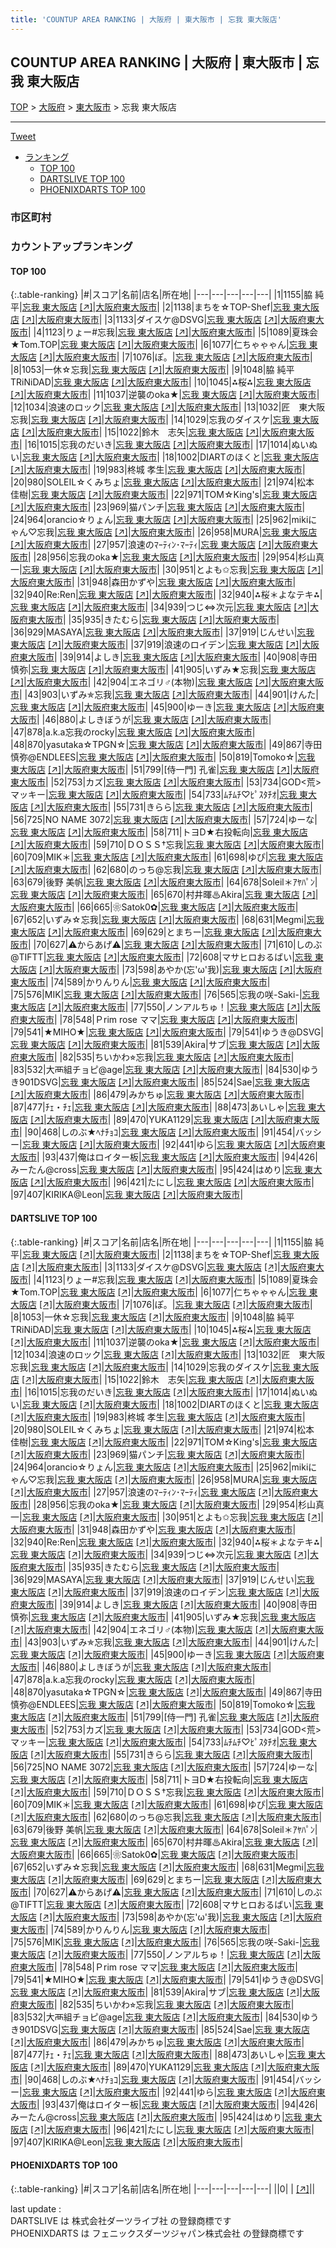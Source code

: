 ```yaml
---
title: 'COUNTUP AREA RANKING | 大阪府 | 東大阪市 | 忘我 東大阪店'
---
```

## COUNTUP AREA RANKING | 大阪府 | 東大阪市 | 忘我 東大阪店

[TOP](/darts/rank/) > [大阪府](/darts/rank/大阪府/) > [東大阪市](/darts/rank/大阪府/東大阪市/) > 忘我 東大阪店

___

<a href="https://twitter.com/share?ref_src=twsrc%5Etfw" data-text="COUNTUP AREA RANKING | 大阪府東大阪市忘我 東大阪店" class="twitter-share-button" data-hashtags="DARTSLIVE,PHOENIXDARTS,darts,ダーツ" data-show-count="false">Tweet</a>

* [ランキング](#カウントアップランキング)
    * [TOP 100](#top-100)
    * [DARTSLIVE TOP 100](#dartslive-top-100)
    * [PHOENIXDARTS TOP 100](#phoenixdarts-top-100)

### 市区町村

<ul>

</ul>

### カウントアップランキング

#### TOP 100



{:.table-ranking}
|#|スコア|名前|店名|所在地|
|---|---|---|---|---|
|1|1155|<span class="rank-name-dl">脇 純平</span>|<a href="/darts/rank/shops/ac96236d2cf4abce58d385ea46352d8f.html">忘我 東大阪店</a> <a href="https://search.dartslive.com/jp/shop/ac96236d2cf4abce58d385ea46352d8f">[↗]</a>|<a href="/darts/rank/大阪府/東大阪市">大阪府東大阪市</a>|
|2|1138|<span class="rank-name-dl">まちを☆TOP-Shef</span>|<a href="/darts/rank/shops/ac96236d2cf4abce58d385ea46352d8f.html">忘我 東大阪店</a> <a href="https://search.dartslive.com/jp/shop/ac96236d2cf4abce58d385ea46352d8f">[↗]</a>|<a href="/darts/rank/大阪府/東大阪市">大阪府東大阪市</a>|
|3|1133|<span class="rank-name-dl">ダイスケ@DSVG</span>|<a href="/darts/rank/shops/ac96236d2cf4abce58d385ea46352d8f.html">忘我 東大阪店</a> <a href="https://search.dartslive.com/jp/shop/ac96236d2cf4abce58d385ea46352d8f">[↗]</a>|<a href="/darts/rank/大阪府/東大阪市">大阪府東大阪市</a>|
|4|1123|<span class="rank-name-dl">りょー#忘我</span>|<a href="/darts/rank/shops/ac96236d2cf4abce58d385ea46352d8f.html">忘我 東大阪店</a> <a href="https://search.dartslive.com/jp/shop/ac96236d2cf4abce58d385ea46352d8f">[↗]</a>|<a href="/darts/rank/大阪府/東大阪市">大阪府東大阪市</a>|
|5|1089|<span class="rank-name-dl">夏珠会★Tom.TOP</span>|<a href="/darts/rank/shops/ac96236d2cf4abce58d385ea46352d8f.html">忘我 東大阪店</a> <a href="https://search.dartslive.com/jp/shop/ac96236d2cf4abce58d385ea46352d8f">[↗]</a>|<a href="/darts/rank/大阪府/東大阪市">大阪府東大阪市</a>|
|6|1077|<span class="rank-name-dl">仁ちゃゃゃん</span>|<a href="/darts/rank/shops/ac96236d2cf4abce58d385ea46352d8f.html">忘我 東大阪店</a> <a href="https://search.dartslive.com/jp/shop/ac96236d2cf4abce58d385ea46352d8f">[↗]</a>|<a href="/darts/rank/大阪府/東大阪市">大阪府東大阪市</a>|
|7|1076|<span class="rank-name-dl">ぽ。</span>|<a href="/darts/rank/shops/ac96236d2cf4abce58d385ea46352d8f.html">忘我 東大阪店</a> <a href="https://search.dartslive.com/jp/shop/ac96236d2cf4abce58d385ea46352d8f">[↗]</a>|<a href="/darts/rank/大阪府/東大阪市">大阪府東大阪市</a>|
|8|1053|<span class="rank-name-dl">一休☆忘我</span>|<a href="/darts/rank/shops/ac96236d2cf4abce58d385ea46352d8f.html">忘我 東大阪店</a> <a href="https://search.dartslive.com/jp/shop/ac96236d2cf4abce58d385ea46352d8f">[↗]</a>|<a href="/darts/rank/大阪府/東大阪市">大阪府東大阪市</a>|
|9|1048|<span class="rank-name-dl">脇 純平 TRiNiDAD</span>|<a href="/darts/rank/shops/ac96236d2cf4abce58d385ea46352d8f.html">忘我 東大阪店</a> <a href="https://search.dartslive.com/jp/shop/ac96236d2cf4abce58d385ea46352d8f">[↗]</a>|<a href="/darts/rank/大阪府/東大阪市">大阪府東大阪市</a>|
|10|1045|<span class="rank-name-dl">⁂桜⁂</span>|<a href="/darts/rank/shops/ac96236d2cf4abce58d385ea46352d8f.html">忘我 東大阪店</a> <a href="https://search.dartslive.com/jp/shop/ac96236d2cf4abce58d385ea46352d8f">[↗]</a>|<a href="/darts/rank/大阪府/東大阪市">大阪府東大阪市</a>|
|11|1037|<span class="rank-name-dl">逆襲のoka★</span>|<a href="/darts/rank/shops/ac96236d2cf4abce58d385ea46352d8f.html">忘我 東大阪店</a> <a href="https://search.dartslive.com/jp/shop/ac96236d2cf4abce58d385ea46352d8f">[↗]</a>|<a href="/darts/rank/大阪府/東大阪市">大阪府東大阪市</a>|
|12|1034|<span class="rank-name-dl">浪速のロック</span>|<a href="/darts/rank/shops/ac96236d2cf4abce58d385ea46352d8f.html">忘我 東大阪店</a> <a href="https://search.dartslive.com/jp/shop/ac96236d2cf4abce58d385ea46352d8f">[↗]</a>|<a href="/darts/rank/大阪府/東大阪市">大阪府東大阪市</a>|
|13|1032|<span class="rank-name-dl">匠　東大阪忘我</span>|<a href="/darts/rank/shops/ac96236d2cf4abce58d385ea46352d8f.html">忘我 東大阪店</a> <a href="https://search.dartslive.com/jp/shop/ac96236d2cf4abce58d385ea46352d8f">[↗]</a>|<a href="/darts/rank/大阪府/東大阪市">大阪府東大阪市</a>|
|14|1029|<span class="rank-name-dl">忘我のダイスケ</span>|<a href="/darts/rank/shops/ac96236d2cf4abce58d385ea46352d8f.html">忘我 東大阪店</a> <a href="https://search.dartslive.com/jp/shop/ac96236d2cf4abce58d385ea46352d8f">[↗]</a>|<a href="/darts/rank/大阪府/東大阪市">大阪府東大阪市</a>|
|15|1022|<span class="rank-name-dl">鈴木　志矢</span>|<a href="/darts/rank/shops/ac96236d2cf4abce58d385ea46352d8f.html">忘我 東大阪店</a> <a href="https://search.dartslive.com/jp/shop/ac96236d2cf4abce58d385ea46352d8f">[↗]</a>|<a href="/darts/rank/大阪府/東大阪市">大阪府東大阪市</a>|
|16|1015|<span class="rank-name-dl">忘我のだいき</span>|<a href="/darts/rank/shops/ac96236d2cf4abce58d385ea46352d8f.html">忘我 東大阪店</a> <a href="https://search.dartslive.com/jp/shop/ac96236d2cf4abce58d385ea46352d8f">[↗]</a>|<a href="/darts/rank/大阪府/東大阪市">大阪府東大阪市</a>|
|17|1014|<span class="rank-name-dl">ぬいぬい</span>|<a href="/darts/rank/shops/ac96236d2cf4abce58d385ea46352d8f.html">忘我 東大阪店</a> <a href="https://search.dartslive.com/jp/shop/ac96236d2cf4abce58d385ea46352d8f">[↗]</a>|<a href="/darts/rank/大阪府/東大阪市">大阪府東大阪市</a>|
|18|1002|<span class="rank-name-dl">DIARTのほくと</span>|<a href="/darts/rank/shops/ac96236d2cf4abce58d385ea46352d8f.html">忘我 東大阪店</a> <a href="https://search.dartslive.com/jp/shop/ac96236d2cf4abce58d385ea46352d8f">[↗]</a>|<a href="/darts/rank/大阪府/東大阪市">大阪府東大阪市</a>|
|19|983|<span class="rank-name-dl">柊城 孝生</span>|<a href="/darts/rank/shops/ac96236d2cf4abce58d385ea46352d8f.html">忘我 東大阪店</a> <a href="https://search.dartslive.com/jp/shop/ac96236d2cf4abce58d385ea46352d8f">[↗]</a>|<a href="/darts/rank/大阪府/東大阪市">大阪府東大阪市</a>|
|20|980|<span class="rank-name-dl">SOLEIL☆くみちょ</span>|<a href="/darts/rank/shops/ac96236d2cf4abce58d385ea46352d8f.html">忘我 東大阪店</a> <a href="https://search.dartslive.com/jp/shop/ac96236d2cf4abce58d385ea46352d8f">[↗]</a>|<a href="/darts/rank/大阪府/東大阪市">大阪府東大阪市</a>|
|21|974|<span class="rank-name-dl">松本　佳樹</span>|<a href="/darts/rank/shops/ac96236d2cf4abce58d385ea46352d8f.html">忘我 東大阪店</a> <a href="https://search.dartslive.com/jp/shop/ac96236d2cf4abce58d385ea46352d8f">[↗]</a>|<a href="/darts/rank/大阪府/東大阪市">大阪府東大阪市</a>|
|22|971|<span class="rank-name-dl">TOM☆King&#x27;s</span>|<a href="/darts/rank/shops/ac96236d2cf4abce58d385ea46352d8f.html">忘我 東大阪店</a> <a href="https://search.dartslive.com/jp/shop/ac96236d2cf4abce58d385ea46352d8f">[↗]</a>|<a href="/darts/rank/大阪府/東大阪市">大阪府東大阪市</a>|
|23|969|<span class="rank-name-dl">猫パンチ</span>|<a href="/darts/rank/shops/ac96236d2cf4abce58d385ea46352d8f.html">忘我 東大阪店</a> <a href="https://search.dartslive.com/jp/shop/ac96236d2cf4abce58d385ea46352d8f">[↗]</a>|<a href="/darts/rank/大阪府/東大阪市">大阪府東大阪市</a>|
|24|964|<span class="rank-name-dl">orancio☆りょん</span>|<a href="/darts/rank/shops/ac96236d2cf4abce58d385ea46352d8f.html">忘我 東大阪店</a> <a href="https://search.dartslive.com/jp/shop/ac96236d2cf4abce58d385ea46352d8f">[↗]</a>|<a href="/darts/rank/大阪府/東大阪市">大阪府東大阪市</a>|
|25|962|<span class="rank-name-dl">mikiにゃん♡忘我</span>|<a href="/darts/rank/shops/ac96236d2cf4abce58d385ea46352d8f.html">忘我 東大阪店</a> <a href="https://search.dartslive.com/jp/shop/ac96236d2cf4abce58d385ea46352d8f">[↗]</a>|<a href="/darts/rank/大阪府/東大阪市">大阪府東大阪市</a>|
|26|958|<span class="rank-name-dl">MURA</span>|<a href="/darts/rank/shops/ac96236d2cf4abce58d385ea46352d8f.html">忘我 東大阪店</a> <a href="https://search.dartslive.com/jp/shop/ac96236d2cf4abce58d385ea46352d8f">[↗]</a>|<a href="/darts/rank/大阪府/東大阪市">大阪府東大阪市</a>|
|27|957|<span class="rank-name-dl">浪速のﾏｰﾃｨﾝ･ﾏｰﾃｨ</span>|<a href="/darts/rank/shops/ac96236d2cf4abce58d385ea46352d8f.html">忘我 東大阪店</a> <a href="https://search.dartslive.com/jp/shop/ac96236d2cf4abce58d385ea46352d8f">[↗]</a>|<a href="/darts/rank/大阪府/東大阪市">大阪府東大阪市</a>|
|28|956|<span class="rank-name-dl">忘我のoka★</span>|<a href="/darts/rank/shops/ac96236d2cf4abce58d385ea46352d8f.html">忘我 東大阪店</a> <a href="https://search.dartslive.com/jp/shop/ac96236d2cf4abce58d385ea46352d8f">[↗]</a>|<a href="/darts/rank/大阪府/東大阪市">大阪府東大阪市</a>|
|29|954|<span class="rank-name-dl">杉山真一</span>|<a href="/darts/rank/shops/ac96236d2cf4abce58d385ea46352d8f.html">忘我 東大阪店</a> <a href="https://search.dartslive.com/jp/shop/ac96236d2cf4abce58d385ea46352d8f">[↗]</a>|<a href="/darts/rank/大阪府/東大阪市">大阪府東大阪市</a>|
|30|951|<span class="rank-name-dl">とよも✩忘我</span>|<a href="/darts/rank/shops/ac96236d2cf4abce58d385ea46352d8f.html">忘我 東大阪店</a> <a href="https://search.dartslive.com/jp/shop/ac96236d2cf4abce58d385ea46352d8f">[↗]</a>|<a href="/darts/rank/大阪府/東大阪市">大阪府東大阪市</a>|
|31|948|<span class="rank-name-dl">森田かずや</span>|<a href="/darts/rank/shops/ac96236d2cf4abce58d385ea46352d8f.html">忘我 東大阪店</a> <a href="https://search.dartslive.com/jp/shop/ac96236d2cf4abce58d385ea46352d8f">[↗]</a>|<a href="/darts/rank/大阪府/東大阪市">大阪府東大阪市</a>|
|32|940|<span class="rank-name-dl">Re:Ren</span>|<a href="/darts/rank/shops/ac96236d2cf4abce58d385ea46352d8f.html">忘我 東大阪店</a> <a href="https://search.dartslive.com/jp/shop/ac96236d2cf4abce58d385ea46352d8f">[↗]</a>|<a href="/darts/rank/大阪府/東大阪市">大阪府東大阪市</a>|
|32|940|<span class="rank-name-dl">⁂桜＊よなテキ⁂</span>|<a href="/darts/rank/shops/ac96236d2cf4abce58d385ea46352d8f.html">忘我 東大阪店</a> <a href="https://search.dartslive.com/jp/shop/ac96236d2cf4abce58d385ea46352d8f">[↗]</a>|<a href="/darts/rank/大阪府/東大阪市">大阪府東大阪市</a>|
|34|939|<span class="rank-name-dl">つじ⇔次元</span>|<a href="/darts/rank/shops/ac96236d2cf4abce58d385ea46352d8f.html">忘我 東大阪店</a> <a href="https://search.dartslive.com/jp/shop/ac96236d2cf4abce58d385ea46352d8f">[↗]</a>|<a href="/darts/rank/大阪府/東大阪市">大阪府東大阪市</a>|
|35|935|<span class="rank-name-dl">きたむら</span>|<a href="/darts/rank/shops/ac96236d2cf4abce58d385ea46352d8f.html">忘我 東大阪店</a> <a href="https://search.dartslive.com/jp/shop/ac96236d2cf4abce58d385ea46352d8f">[↗]</a>|<a href="/darts/rank/大阪府/東大阪市">大阪府東大阪市</a>|
|36|929|<span class="rank-name-dl">MASAYA</span>|<a href="/darts/rank/shops/ac96236d2cf4abce58d385ea46352d8f.html">忘我 東大阪店</a> <a href="https://search.dartslive.com/jp/shop/ac96236d2cf4abce58d385ea46352d8f">[↗]</a>|<a href="/darts/rank/大阪府/東大阪市">大阪府東大阪市</a>|
|37|919|<span class="rank-name-dl">じんせい</span>|<a href="/darts/rank/shops/ac96236d2cf4abce58d385ea46352d8f.html">忘我 東大阪店</a> <a href="https://search.dartslive.com/jp/shop/ac96236d2cf4abce58d385ea46352d8f">[↗]</a>|<a href="/darts/rank/大阪府/東大阪市">大阪府東大阪市</a>|
|37|919|<span class="rank-name-dl">浪速のロイデン</span>|<a href="/darts/rank/shops/ac96236d2cf4abce58d385ea46352d8f.html">忘我 東大阪店</a> <a href="https://search.dartslive.com/jp/shop/ac96236d2cf4abce58d385ea46352d8f">[↗]</a>|<a href="/darts/rank/大阪府/東大阪市">大阪府東大阪市</a>|
|39|914|<span class="rank-name-dl">よしき</span>|<a href="/darts/rank/shops/ac96236d2cf4abce58d385ea46352d8f.html">忘我 東大阪店</a> <a href="https://search.dartslive.com/jp/shop/ac96236d2cf4abce58d385ea46352d8f">[↗]</a>|<a href="/darts/rank/大阪府/東大阪市">大阪府東大阪市</a>|
|40|908|<span class="rank-name-dl">寺田慎弥</span>|<a href="/darts/rank/shops/ac96236d2cf4abce58d385ea46352d8f.html">忘我 東大阪店</a> <a href="https://search.dartslive.com/jp/shop/ac96236d2cf4abce58d385ea46352d8f">[↗]</a>|<a href="/darts/rank/大阪府/東大阪市">大阪府東大阪市</a>|
|41|905|<span class="rank-name-dl">いずみ★忘我</span>|<a href="/darts/rank/shops/ac96236d2cf4abce58d385ea46352d8f.html">忘我 東大阪店</a> <a href="https://search.dartslive.com/jp/shop/ac96236d2cf4abce58d385ea46352d8f">[↗]</a>|<a href="/darts/rank/大阪府/東大阪市">大阪府東大阪市</a>|
|42|904|<span class="rank-name-dl">エネゴリ♂(本物)</span>|<a href="/darts/rank/shops/ac96236d2cf4abce58d385ea46352d8f.html">忘我 東大阪店</a> <a href="https://search.dartslive.com/jp/shop/ac96236d2cf4abce58d385ea46352d8f">[↗]</a>|<a href="/darts/rank/大阪府/東大阪市">大阪府東大阪市</a>|
|43|903|<span class="rank-name-dl">いずみ✯忘我</span>|<a href="/darts/rank/shops/ac96236d2cf4abce58d385ea46352d8f.html">忘我 東大阪店</a> <a href="https://search.dartslive.com/jp/shop/ac96236d2cf4abce58d385ea46352d8f">[↗]</a>|<a href="/darts/rank/大阪府/東大阪市">大阪府東大阪市</a>|
|44|901|<span class="rank-name-dl">けんた</span>|<a href="/darts/rank/shops/ac96236d2cf4abce58d385ea46352d8f.html">忘我 東大阪店</a> <a href="https://search.dartslive.com/jp/shop/ac96236d2cf4abce58d385ea46352d8f">[↗]</a>|<a href="/darts/rank/大阪府/東大阪市">大阪府東大阪市</a>|
|45|900|<span class="rank-name-dl">ゆーき</span>|<a href="/darts/rank/shops/ac96236d2cf4abce58d385ea46352d8f.html">忘我 東大阪店</a> <a href="https://search.dartslive.com/jp/shop/ac96236d2cf4abce58d385ea46352d8f">[↗]</a>|<a href="/darts/rank/大阪府/東大阪市">大阪府東大阪市</a>|
|46|880|<span class="rank-name-dl">よしきぼうが</span>|<a href="/darts/rank/shops/ac96236d2cf4abce58d385ea46352d8f.html">忘我 東大阪店</a> <a href="https://search.dartslive.com/jp/shop/ac96236d2cf4abce58d385ea46352d8f">[↗]</a>|<a href="/darts/rank/大阪府/東大阪市">大阪府東大阪市</a>|
|47|878|<span class="rank-name-dl">a.k.a忘我のrocky</span>|<a href="/darts/rank/shops/ac96236d2cf4abce58d385ea46352d8f.html">忘我 東大阪店</a> <a href="https://search.dartslive.com/jp/shop/ac96236d2cf4abce58d385ea46352d8f">[↗]</a>|<a href="/darts/rank/大阪府/東大阪市">大阪府東大阪市</a>|
|48|870|<span class="rank-name-dl">yasutaka☆TPGN☆</span>|<a href="/darts/rank/shops/ac96236d2cf4abce58d385ea46352d8f.html">忘我 東大阪店</a> <a href="https://search.dartslive.com/jp/shop/ac96236d2cf4abce58d385ea46352d8f">[↗]</a>|<a href="/darts/rank/大阪府/東大阪市">大阪府東大阪市</a>|
|49|867|<span class="rank-name-dl">寺田慎弥@ENDLEES</span>|<a href="/darts/rank/shops/ac96236d2cf4abce58d385ea46352d8f.html">忘我 東大阪店</a> <a href="https://search.dartslive.com/jp/shop/ac96236d2cf4abce58d385ea46352d8f">[↗]</a>|<a href="/darts/rank/大阪府/東大阪市">大阪府東大阪市</a>|
|50|819|<span class="rank-name-dl">Tomoko☆</span>|<a href="/darts/rank/shops/ac96236d2cf4abce58d385ea46352d8f.html">忘我 東大阪店</a> <a href="https://search.dartslive.com/jp/shop/ac96236d2cf4abce58d385ea46352d8f">[↗]</a>|<a href="/darts/rank/大阪府/東大阪市">大阪府東大阪市</a>|
|51|799|<span class="rank-name-dl">[侍一門] 孔雀</span>|<a href="/darts/rank/shops/ac96236d2cf4abce58d385ea46352d8f.html">忘我 東大阪店</a> <a href="https://search.dartslive.com/jp/shop/ac96236d2cf4abce58d385ea46352d8f">[↗]</a>|<a href="/darts/rank/大阪府/東大阪市">大阪府東大阪市</a>|
|52|753|<span class="rank-name-dl">カズ</span>|<a href="/darts/rank/shops/ac96236d2cf4abce58d385ea46352d8f.html">忘我 東大阪店</a> <a href="https://search.dartslive.com/jp/shop/ac96236d2cf4abce58d385ea46352d8f">[↗]</a>|<a href="/darts/rank/大阪府/東大阪市">大阪府東大阪市</a>|
|53|734|<span class="rank-name-dl">GOD&lt;荒&gt;マッキー</span>|<a href="/darts/rank/shops/ac96236d2cf4abce58d385ea46352d8f.html">忘我 東大阪店</a> <a href="https://search.dartslive.com/jp/shop/ac96236d2cf4abce58d385ea46352d8f">[↗]</a>|<a href="/darts/rank/大阪府/東大阪市">大阪府東大阪市</a>|
|54|733|<span class="rank-name-dl">ﾑﾁﾑﾁ♡ﾋﾟｽﾀﾁｵ</span>|<a href="/darts/rank/shops/ac96236d2cf4abce58d385ea46352d8f.html">忘我 東大阪店</a> <a href="https://search.dartslive.com/jp/shop/ac96236d2cf4abce58d385ea46352d8f">[↗]</a>|<a href="/darts/rank/大阪府/東大阪市">大阪府東大阪市</a>|
|55|731|<span class="rank-name-dl">きらら</span>|<a href="/darts/rank/shops/ac96236d2cf4abce58d385ea46352d8f.html">忘我 東大阪店</a> <a href="https://search.dartslive.com/jp/shop/ac96236d2cf4abce58d385ea46352d8f">[↗]</a>|<a href="/darts/rank/大阪府/東大阪市">大阪府東大阪市</a>|
|56|725|<span class="rank-name-dl">NO NAME 3072</span>|<a href="/darts/rank/shops/ac96236d2cf4abce58d385ea46352d8f.html">忘我 東大阪店</a> <a href="https://search.dartslive.com/jp/shop/ac96236d2cf4abce58d385ea46352d8f">[↗]</a>|<a href="/darts/rank/大阪府/東大阪市">大阪府東大阪市</a>|
|57|724|<span class="rank-name-dl">ゆーな</span>|<a href="/darts/rank/shops/ac96236d2cf4abce58d385ea46352d8f.html">忘我 東大阪店</a> <a href="https://search.dartslive.com/jp/shop/ac96236d2cf4abce58d385ea46352d8f">[↗]</a>|<a href="/darts/rank/大阪府/東大阪市">大阪府東大阪市</a>|
|58|711|<span class="rank-name-dl">トヨD★右投転向</span>|<a href="/darts/rank/shops/ac96236d2cf4abce58d385ea46352d8f.html">忘我 東大阪店</a> <a href="https://search.dartslive.com/jp/shop/ac96236d2cf4abce58d385ea46352d8f">[↗]</a>|<a href="/darts/rank/大阪府/東大阪市">大阪府東大阪市</a>|
|59|710|<span class="rank-name-dl">ＤＯＳＳ†忘我</span>|<a href="/darts/rank/shops/ac96236d2cf4abce58d385ea46352d8f.html">忘我 東大阪店</a> <a href="https://search.dartslive.com/jp/shop/ac96236d2cf4abce58d385ea46352d8f">[↗]</a>|<a href="/darts/rank/大阪府/東大阪市">大阪府東大阪市</a>|
|60|709|<span class="rank-name-dl">MIK＊</span>|<a href="/darts/rank/shops/ac96236d2cf4abce58d385ea46352d8f.html">忘我 東大阪店</a> <a href="https://search.dartslive.com/jp/shop/ac96236d2cf4abce58d385ea46352d8f">[↗]</a>|<a href="/darts/rank/大阪府/東大阪市">大阪府東大阪市</a>|
|61|698|<span class="rank-name-dl">ゆぴ</span>|<a href="/darts/rank/shops/ac96236d2cf4abce58d385ea46352d8f.html">忘我 東大阪店</a> <a href="https://search.dartslive.com/jp/shop/ac96236d2cf4abce58d385ea46352d8f">[↗]</a>|<a href="/darts/rank/大阪府/東大阪市">大阪府東大阪市</a>|
|62|680|<span class="rank-name-dl">のっち@忘我</span>|<a href="/darts/rank/shops/ac96236d2cf4abce58d385ea46352d8f.html">忘我 東大阪店</a> <a href="https://search.dartslive.com/jp/shop/ac96236d2cf4abce58d385ea46352d8f">[↗]</a>|<a href="/darts/rank/大阪府/東大阪市">大阪府東大阪市</a>|
|63|679|<span class="rank-name-dl">後野 美帆</span>|<a href="/darts/rank/shops/ac96236d2cf4abce58d385ea46352d8f.html">忘我 東大阪店</a> <a href="https://search.dartslive.com/jp/shop/ac96236d2cf4abce58d385ea46352d8f">[↗]</a>|<a href="/darts/rank/大阪府/東大阪市">大阪府東大阪市</a>|
|64|678|<span class="rank-name-dl">Soleil＊ｱﾔﾊﾟﾝ</span>|<a href="/darts/rank/shops/ac96236d2cf4abce58d385ea46352d8f.html">忘我 東大阪店</a> <a href="https://search.dartslive.com/jp/shop/ac96236d2cf4abce58d385ea46352d8f">[↗]</a>|<a href="/darts/rank/大阪府/東大阪市">大阪府東大阪市</a>|
|65|670|<span class="rank-name-dl">村井暉♨Akira</span>|<a href="/darts/rank/shops/ac96236d2cf4abce58d385ea46352d8f.html">忘我 東大阪店</a> <a href="https://search.dartslive.com/jp/shop/ac96236d2cf4abce58d385ea46352d8f">[↗]</a>|<a href="/darts/rank/大阪府/東大阪市">大阪府東大阪市</a>|
|66|665|<span class="rank-name-dl">❀Satok0✿</span>|<a href="/darts/rank/shops/ac96236d2cf4abce58d385ea46352d8f.html">忘我 東大阪店</a> <a href="https://search.dartslive.com/jp/shop/ac96236d2cf4abce58d385ea46352d8f">[↗]</a>|<a href="/darts/rank/大阪府/東大阪市">大阪府東大阪市</a>|
|67|652|<span class="rank-name-dl">いずみ☆忘我</span>|<a href="/darts/rank/shops/ac96236d2cf4abce58d385ea46352d8f.html">忘我 東大阪店</a> <a href="https://search.dartslive.com/jp/shop/ac96236d2cf4abce58d385ea46352d8f">[↗]</a>|<a href="/darts/rank/大阪府/東大阪市">大阪府東大阪市</a>|
|68|631|<span class="rank-name-dl">Megmi</span>|<a href="/darts/rank/shops/ac96236d2cf4abce58d385ea46352d8f.html">忘我 東大阪店</a> <a href="https://search.dartslive.com/jp/shop/ac96236d2cf4abce58d385ea46352d8f">[↗]</a>|<a href="/darts/rank/大阪府/東大阪市">大阪府東大阪市</a>|
|69|629|<span class="rank-name-dl">とまちー</span>|<a href="/darts/rank/shops/ac96236d2cf4abce58d385ea46352d8f.html">忘我 東大阪店</a> <a href="https://search.dartslive.com/jp/shop/ac96236d2cf4abce58d385ea46352d8f">[↗]</a>|<a href="/darts/rank/大阪府/東大阪市">大阪府東大阪市</a>|
|70|627|<span class="rank-name-dl">⚠からあげ⚠</span>|<a href="/darts/rank/shops/ac96236d2cf4abce58d385ea46352d8f.html">忘我 東大阪店</a> <a href="https://search.dartslive.com/jp/shop/ac96236d2cf4abce58d385ea46352d8f">[↗]</a>|<a href="/darts/rank/大阪府/東大阪市">大阪府東大阪市</a>|
|71|610|<span class="rank-name-dl">しのぶ@TIFTT</span>|<a href="/darts/rank/shops/ac96236d2cf4abce58d385ea46352d8f.html">忘我 東大阪店</a> <a href="https://search.dartslive.com/jp/shop/ac96236d2cf4abce58d385ea46352d8f">[↗]</a>|<a href="/darts/rank/大阪府/東大阪市">大阪府東大阪市</a>|
|72|608|<span class="rank-name-dl">マサヒロおるばい</span>|<a href="/darts/rank/shops/ac96236d2cf4abce58d385ea46352d8f.html">忘我 東大阪店</a> <a href="https://search.dartslive.com/jp/shop/ac96236d2cf4abce58d385ea46352d8f">[↗]</a>|<a href="/darts/rank/大阪府/東大阪市">大阪府東大阪市</a>|
|73|598|<span class="rank-name-dl">あやか(忘&#x27;ω&#x27;我)</span>|<a href="/darts/rank/shops/ac96236d2cf4abce58d385ea46352d8f.html">忘我 東大阪店</a> <a href="https://search.dartslive.com/jp/shop/ac96236d2cf4abce58d385ea46352d8f">[↗]</a>|<a href="/darts/rank/大阪府/東大阪市">大阪府東大阪市</a>|
|74|589|<span class="rank-name-dl">かりんりん</span>|<a href="/darts/rank/shops/ac96236d2cf4abce58d385ea46352d8f.html">忘我 東大阪店</a> <a href="https://search.dartslive.com/jp/shop/ac96236d2cf4abce58d385ea46352d8f">[↗]</a>|<a href="/darts/rank/大阪府/東大阪市">大阪府東大阪市</a>|
|75|576|<span class="rank-name-dl">MIK</span>|<a href="/darts/rank/shops/ac96236d2cf4abce58d385ea46352d8f.html">忘我 東大阪店</a> <a href="https://search.dartslive.com/jp/shop/ac96236d2cf4abce58d385ea46352d8f">[↗]</a>|<a href="/darts/rank/大阪府/東大阪市">大阪府東大阪市</a>|
|76|565|<span class="rank-name-dl">忘我の咲-Saki-</span>|<a href="/darts/rank/shops/ac96236d2cf4abce58d385ea46352d8f.html">忘我 東大阪店</a> <a href="https://search.dartslive.com/jp/shop/ac96236d2cf4abce58d385ea46352d8f">[↗]</a>|<a href="/darts/rank/大阪府/東大阪市">大阪府東大阪市</a>|
|77|550|<span class="rank-name-dl">ノンアルちゅ！</span>|<a href="/darts/rank/shops/ac96236d2cf4abce58d385ea46352d8f.html">忘我 東大阪店</a> <a href="https://search.dartslive.com/jp/shop/ac96236d2cf4abce58d385ea46352d8f">[↗]</a>|<a href="/darts/rank/大阪府/東大阪市">大阪府東大阪市</a>|
|78|548|<span class="rank-name-dl">Ｐrim rose ママ</span>|<a href="/darts/rank/shops/ac96236d2cf4abce58d385ea46352d8f.html">忘我 東大阪店</a> <a href="https://search.dartslive.com/jp/shop/ac96236d2cf4abce58d385ea46352d8f">[↗]</a>|<a href="/darts/rank/大阪府/東大阪市">大阪府東大阪市</a>|
|79|541|<span class="rank-name-dl">★MIHO★</span>|<a href="/darts/rank/shops/ac96236d2cf4abce58d385ea46352d8f.html">忘我 東大阪店</a> <a href="https://search.dartslive.com/jp/shop/ac96236d2cf4abce58d385ea46352d8f">[↗]</a>|<a href="/darts/rank/大阪府/東大阪市">大阪府東大阪市</a>|
|79|541|<span class="rank-name-dl">ゆうき@DSVG</span>|<a href="/darts/rank/shops/ac96236d2cf4abce58d385ea46352d8f.html">忘我 東大阪店</a> <a href="https://search.dartslive.com/jp/shop/ac96236d2cf4abce58d385ea46352d8f">[↗]</a>|<a href="/darts/rank/大阪府/東大阪市">大阪府東大阪市</a>|
|81|539|<span class="rank-name-dl">Akira&#124;サブ</span>|<a href="/darts/rank/shops/ac96236d2cf4abce58d385ea46352d8f.html">忘我 東大阪店</a> <a href="https://search.dartslive.com/jp/shop/ac96236d2cf4abce58d385ea46352d8f">[↗]</a>|<a href="/darts/rank/大阪府/東大阪市">大阪府東大阪市</a>|
|82|535|<span class="rank-name-dl">ちいかわ⭐︎忘我</span>|<a href="/darts/rank/shops/ac96236d2cf4abce58d385ea46352d8f.html">忘我 東大阪店</a> <a href="https://search.dartslive.com/jp/shop/ac96236d2cf4abce58d385ea46352d8f">[↗]</a>|<a href="/darts/rank/大阪府/東大阪市">大阪府東大阪市</a>|
|83|532|<span class="rank-name-dl">大襾組チョピ@age</span>|<a href="/darts/rank/shops/ac96236d2cf4abce58d385ea46352d8f.html">忘我 東大阪店</a> <a href="https://search.dartslive.com/jp/shop/ac96236d2cf4abce58d385ea46352d8f">[↗]</a>|<a href="/darts/rank/大阪府/東大阪市">大阪府東大阪市</a>|
|84|530|<span class="rank-name-dl">ゆうき901DSVG</span>|<a href="/darts/rank/shops/ac96236d2cf4abce58d385ea46352d8f.html">忘我 東大阪店</a> <a href="https://search.dartslive.com/jp/shop/ac96236d2cf4abce58d385ea46352d8f">[↗]</a>|<a href="/darts/rank/大阪府/東大阪市">大阪府東大阪市</a>|
|85|524|<span class="rank-name-dl">Sae</span>|<a href="/darts/rank/shops/ac96236d2cf4abce58d385ea46352d8f.html">忘我 東大阪店</a> <a href="https://search.dartslive.com/jp/shop/ac96236d2cf4abce58d385ea46352d8f">[↗]</a>|<a href="/darts/rank/大阪府/東大阪市">大阪府東大阪市</a>|
|86|479|<span class="rank-name-dl">みかちゅ</span>|<a href="/darts/rank/shops/ac96236d2cf4abce58d385ea46352d8f.html">忘我 東大阪店</a> <a href="https://search.dartslive.com/jp/shop/ac96236d2cf4abce58d385ea46352d8f">[↗]</a>|<a href="/darts/rank/大阪府/東大阪市">大阪府東大阪市</a>|
|87|477|<span class="rank-name-dl">ﾁｪ・ﾁｪ</span>|<a href="/darts/rank/shops/ac96236d2cf4abce58d385ea46352d8f.html">忘我 東大阪店</a> <a href="https://search.dartslive.com/jp/shop/ac96236d2cf4abce58d385ea46352d8f">[↗]</a>|<a href="/darts/rank/大阪府/東大阪市">大阪府東大阪市</a>|
|88|473|<span class="rank-name-dl">あいしゃ</span>|<a href="/darts/rank/shops/ac96236d2cf4abce58d385ea46352d8f.html">忘我 東大阪店</a> <a href="https://search.dartslive.com/jp/shop/ac96236d2cf4abce58d385ea46352d8f">[↗]</a>|<a href="/darts/rank/大阪府/東大阪市">大阪府東大阪市</a>|
|89|470|<span class="rank-name-dl">YUKA1129</span>|<a href="/darts/rank/shops/ac96236d2cf4abce58d385ea46352d8f.html">忘我 東大阪店</a> <a href="https://search.dartslive.com/jp/shop/ac96236d2cf4abce58d385ea46352d8f">[↗]</a>|<a href="/darts/rank/大阪府/東大阪市">大阪府東大阪市</a>|
|90|468|<span class="rank-name-dl">しのぶ★ﾍﾅﾁｮｺ</span>|<a href="/darts/rank/shops/ac96236d2cf4abce58d385ea46352d8f.html">忘我 東大阪店</a> <a href="https://search.dartslive.com/jp/shop/ac96236d2cf4abce58d385ea46352d8f">[↗]</a>|<a href="/darts/rank/大阪府/東大阪市">大阪府東大阪市</a>|
|91|454|<span class="rank-name-dl">バッシー</span>|<a href="/darts/rank/shops/ac96236d2cf4abce58d385ea46352d8f.html">忘我 東大阪店</a> <a href="https://search.dartslive.com/jp/shop/ac96236d2cf4abce58d385ea46352d8f">[↗]</a>|<a href="/darts/rank/大阪府/東大阪市">大阪府東大阪市</a>|
|92|441|<span class="rank-name-dl">ゆら</span>|<a href="/darts/rank/shops/ac96236d2cf4abce58d385ea46352d8f.html">忘我 東大阪店</a> <a href="https://search.dartslive.com/jp/shop/ac96236d2cf4abce58d385ea46352d8f">[↗]</a>|<a href="/darts/rank/大阪府/東大阪市">大阪府東大阪市</a>|
|93|437|<span class="rank-name-dl">俺はロイター板</span>|<a href="/darts/rank/shops/ac96236d2cf4abce58d385ea46352d8f.html">忘我 東大阪店</a> <a href="https://search.dartslive.com/jp/shop/ac96236d2cf4abce58d385ea46352d8f">[↗]</a>|<a href="/darts/rank/大阪府/東大阪市">大阪府東大阪市</a>|
|94|426|<span class="rank-name-dl">みーたん@cross</span>|<a href="/darts/rank/shops/ac96236d2cf4abce58d385ea46352d8f.html">忘我 東大阪店</a> <a href="https://search.dartslive.com/jp/shop/ac96236d2cf4abce58d385ea46352d8f">[↗]</a>|<a href="/darts/rank/大阪府/東大阪市">大阪府東大阪市</a>|
|95|424|<span class="rank-name-dl">はめり</span>|<a href="/darts/rank/shops/ac96236d2cf4abce58d385ea46352d8f.html">忘我 東大阪店</a> <a href="https://search.dartslive.com/jp/shop/ac96236d2cf4abce58d385ea46352d8f">[↗]</a>|<a href="/darts/rank/大阪府/東大阪市">大阪府東大阪市</a>|
|96|421|<span class="rank-name-dl">たにし</span>|<a href="/darts/rank/shops/ac96236d2cf4abce58d385ea46352d8f.html">忘我 東大阪店</a> <a href="https://search.dartslive.com/jp/shop/ac96236d2cf4abce58d385ea46352d8f">[↗]</a>|<a href="/darts/rank/大阪府/東大阪市">大阪府東大阪市</a>|
|97|407|<span class="rank-name-dl">KIRIKA@Leon</span>|<a href="/darts/rank/shops/ac96236d2cf4abce58d385ea46352d8f.html">忘我 東大阪店</a> <a href="https://search.dartslive.com/jp/shop/ac96236d2cf4abce58d385ea46352d8f">[↗]</a>|<a href="/darts/rank/大阪府/東大阪市">大阪府東大阪市</a>|


#### DARTSLIVE TOP 100



{:.table-ranking}
|#|スコア|名前|店名|所在地|
|---|---|---|---|---|
|1|1155|<span class="rank-name-dl">脇 純平</span>|<a href="/darts/rank/shops/ac96236d2cf4abce58d385ea46352d8f.html">忘我 東大阪店</a> <a href="https://search.dartslive.com/jp/shop/ac96236d2cf4abce58d385ea46352d8f">[↗]</a>|<a href="/darts/rank/大阪府/東大阪市">大阪府東大阪市</a>|
|2|1138|<span class="rank-name-dl">まちを☆TOP-Shef</span>|<a href="/darts/rank/shops/ac96236d2cf4abce58d385ea46352d8f.html">忘我 東大阪店</a> <a href="https://search.dartslive.com/jp/shop/ac96236d2cf4abce58d385ea46352d8f">[↗]</a>|<a href="/darts/rank/大阪府/東大阪市">大阪府東大阪市</a>|
|3|1133|<span class="rank-name-dl">ダイスケ@DSVG</span>|<a href="/darts/rank/shops/ac96236d2cf4abce58d385ea46352d8f.html">忘我 東大阪店</a> <a href="https://search.dartslive.com/jp/shop/ac96236d2cf4abce58d385ea46352d8f">[↗]</a>|<a href="/darts/rank/大阪府/東大阪市">大阪府東大阪市</a>|
|4|1123|<span class="rank-name-dl">りょー#忘我</span>|<a href="/darts/rank/shops/ac96236d2cf4abce58d385ea46352d8f.html">忘我 東大阪店</a> <a href="https://search.dartslive.com/jp/shop/ac96236d2cf4abce58d385ea46352d8f">[↗]</a>|<a href="/darts/rank/大阪府/東大阪市">大阪府東大阪市</a>|
|5|1089|<span class="rank-name-dl">夏珠会★Tom.TOP</span>|<a href="/darts/rank/shops/ac96236d2cf4abce58d385ea46352d8f.html">忘我 東大阪店</a> <a href="https://search.dartslive.com/jp/shop/ac96236d2cf4abce58d385ea46352d8f">[↗]</a>|<a href="/darts/rank/大阪府/東大阪市">大阪府東大阪市</a>|
|6|1077|<span class="rank-name-dl">仁ちゃゃゃん</span>|<a href="/darts/rank/shops/ac96236d2cf4abce58d385ea46352d8f.html">忘我 東大阪店</a> <a href="https://search.dartslive.com/jp/shop/ac96236d2cf4abce58d385ea46352d8f">[↗]</a>|<a href="/darts/rank/大阪府/東大阪市">大阪府東大阪市</a>|
|7|1076|<span class="rank-name-dl">ぽ。</span>|<a href="/darts/rank/shops/ac96236d2cf4abce58d385ea46352d8f.html">忘我 東大阪店</a> <a href="https://search.dartslive.com/jp/shop/ac96236d2cf4abce58d385ea46352d8f">[↗]</a>|<a href="/darts/rank/大阪府/東大阪市">大阪府東大阪市</a>|
|8|1053|<span class="rank-name-dl">一休☆忘我</span>|<a href="/darts/rank/shops/ac96236d2cf4abce58d385ea46352d8f.html">忘我 東大阪店</a> <a href="https://search.dartslive.com/jp/shop/ac96236d2cf4abce58d385ea46352d8f">[↗]</a>|<a href="/darts/rank/大阪府/東大阪市">大阪府東大阪市</a>|
|9|1048|<span class="rank-name-dl">脇 純平 TRiNiDAD</span>|<a href="/darts/rank/shops/ac96236d2cf4abce58d385ea46352d8f.html">忘我 東大阪店</a> <a href="https://search.dartslive.com/jp/shop/ac96236d2cf4abce58d385ea46352d8f">[↗]</a>|<a href="/darts/rank/大阪府/東大阪市">大阪府東大阪市</a>|
|10|1045|<span class="rank-name-dl">⁂桜⁂</span>|<a href="/darts/rank/shops/ac96236d2cf4abce58d385ea46352d8f.html">忘我 東大阪店</a> <a href="https://search.dartslive.com/jp/shop/ac96236d2cf4abce58d385ea46352d8f">[↗]</a>|<a href="/darts/rank/大阪府/東大阪市">大阪府東大阪市</a>|
|11|1037|<span class="rank-name-dl">逆襲のoka★</span>|<a href="/darts/rank/shops/ac96236d2cf4abce58d385ea46352d8f.html">忘我 東大阪店</a> <a href="https://search.dartslive.com/jp/shop/ac96236d2cf4abce58d385ea46352d8f">[↗]</a>|<a href="/darts/rank/大阪府/東大阪市">大阪府東大阪市</a>|
|12|1034|<span class="rank-name-dl">浪速のロック</span>|<a href="/darts/rank/shops/ac96236d2cf4abce58d385ea46352d8f.html">忘我 東大阪店</a> <a href="https://search.dartslive.com/jp/shop/ac96236d2cf4abce58d385ea46352d8f">[↗]</a>|<a href="/darts/rank/大阪府/東大阪市">大阪府東大阪市</a>|
|13|1032|<span class="rank-name-dl">匠　東大阪忘我</span>|<a href="/darts/rank/shops/ac96236d2cf4abce58d385ea46352d8f.html">忘我 東大阪店</a> <a href="https://search.dartslive.com/jp/shop/ac96236d2cf4abce58d385ea46352d8f">[↗]</a>|<a href="/darts/rank/大阪府/東大阪市">大阪府東大阪市</a>|
|14|1029|<span class="rank-name-dl">忘我のダイスケ</span>|<a href="/darts/rank/shops/ac96236d2cf4abce58d385ea46352d8f.html">忘我 東大阪店</a> <a href="https://search.dartslive.com/jp/shop/ac96236d2cf4abce58d385ea46352d8f">[↗]</a>|<a href="/darts/rank/大阪府/東大阪市">大阪府東大阪市</a>|
|15|1022|<span class="rank-name-dl">鈴木　志矢</span>|<a href="/darts/rank/shops/ac96236d2cf4abce58d385ea46352d8f.html">忘我 東大阪店</a> <a href="https://search.dartslive.com/jp/shop/ac96236d2cf4abce58d385ea46352d8f">[↗]</a>|<a href="/darts/rank/大阪府/東大阪市">大阪府東大阪市</a>|
|16|1015|<span class="rank-name-dl">忘我のだいき</span>|<a href="/darts/rank/shops/ac96236d2cf4abce58d385ea46352d8f.html">忘我 東大阪店</a> <a href="https://search.dartslive.com/jp/shop/ac96236d2cf4abce58d385ea46352d8f">[↗]</a>|<a href="/darts/rank/大阪府/東大阪市">大阪府東大阪市</a>|
|17|1014|<span class="rank-name-dl">ぬいぬい</span>|<a href="/darts/rank/shops/ac96236d2cf4abce58d385ea46352d8f.html">忘我 東大阪店</a> <a href="https://search.dartslive.com/jp/shop/ac96236d2cf4abce58d385ea46352d8f">[↗]</a>|<a href="/darts/rank/大阪府/東大阪市">大阪府東大阪市</a>|
|18|1002|<span class="rank-name-dl">DIARTのほくと</span>|<a href="/darts/rank/shops/ac96236d2cf4abce58d385ea46352d8f.html">忘我 東大阪店</a> <a href="https://search.dartslive.com/jp/shop/ac96236d2cf4abce58d385ea46352d8f">[↗]</a>|<a href="/darts/rank/大阪府/東大阪市">大阪府東大阪市</a>|
|19|983|<span class="rank-name-dl">柊城 孝生</span>|<a href="/darts/rank/shops/ac96236d2cf4abce58d385ea46352d8f.html">忘我 東大阪店</a> <a href="https://search.dartslive.com/jp/shop/ac96236d2cf4abce58d385ea46352d8f">[↗]</a>|<a href="/darts/rank/大阪府/東大阪市">大阪府東大阪市</a>|
|20|980|<span class="rank-name-dl">SOLEIL☆くみちょ</span>|<a href="/darts/rank/shops/ac96236d2cf4abce58d385ea46352d8f.html">忘我 東大阪店</a> <a href="https://search.dartslive.com/jp/shop/ac96236d2cf4abce58d385ea46352d8f">[↗]</a>|<a href="/darts/rank/大阪府/東大阪市">大阪府東大阪市</a>|
|21|974|<span class="rank-name-dl">松本　佳樹</span>|<a href="/darts/rank/shops/ac96236d2cf4abce58d385ea46352d8f.html">忘我 東大阪店</a> <a href="https://search.dartslive.com/jp/shop/ac96236d2cf4abce58d385ea46352d8f">[↗]</a>|<a href="/darts/rank/大阪府/東大阪市">大阪府東大阪市</a>|
|22|971|<span class="rank-name-dl">TOM☆King&#x27;s</span>|<a href="/darts/rank/shops/ac96236d2cf4abce58d385ea46352d8f.html">忘我 東大阪店</a> <a href="https://search.dartslive.com/jp/shop/ac96236d2cf4abce58d385ea46352d8f">[↗]</a>|<a href="/darts/rank/大阪府/東大阪市">大阪府東大阪市</a>|
|23|969|<span class="rank-name-dl">猫パンチ</span>|<a href="/darts/rank/shops/ac96236d2cf4abce58d385ea46352d8f.html">忘我 東大阪店</a> <a href="https://search.dartslive.com/jp/shop/ac96236d2cf4abce58d385ea46352d8f">[↗]</a>|<a href="/darts/rank/大阪府/東大阪市">大阪府東大阪市</a>|
|24|964|<span class="rank-name-dl">orancio☆りょん</span>|<a href="/darts/rank/shops/ac96236d2cf4abce58d385ea46352d8f.html">忘我 東大阪店</a> <a href="https://search.dartslive.com/jp/shop/ac96236d2cf4abce58d385ea46352d8f">[↗]</a>|<a href="/darts/rank/大阪府/東大阪市">大阪府東大阪市</a>|
|25|962|<span class="rank-name-dl">mikiにゃん♡忘我</span>|<a href="/darts/rank/shops/ac96236d2cf4abce58d385ea46352d8f.html">忘我 東大阪店</a> <a href="https://search.dartslive.com/jp/shop/ac96236d2cf4abce58d385ea46352d8f">[↗]</a>|<a href="/darts/rank/大阪府/東大阪市">大阪府東大阪市</a>|
|26|958|<span class="rank-name-dl">MURA</span>|<a href="/darts/rank/shops/ac96236d2cf4abce58d385ea46352d8f.html">忘我 東大阪店</a> <a href="https://search.dartslive.com/jp/shop/ac96236d2cf4abce58d385ea46352d8f">[↗]</a>|<a href="/darts/rank/大阪府/東大阪市">大阪府東大阪市</a>|
|27|957|<span class="rank-name-dl">浪速のﾏｰﾃｨﾝ･ﾏｰﾃｨ</span>|<a href="/darts/rank/shops/ac96236d2cf4abce58d385ea46352d8f.html">忘我 東大阪店</a> <a href="https://search.dartslive.com/jp/shop/ac96236d2cf4abce58d385ea46352d8f">[↗]</a>|<a href="/darts/rank/大阪府/東大阪市">大阪府東大阪市</a>|
|28|956|<span class="rank-name-dl">忘我のoka★</span>|<a href="/darts/rank/shops/ac96236d2cf4abce58d385ea46352d8f.html">忘我 東大阪店</a> <a href="https://search.dartslive.com/jp/shop/ac96236d2cf4abce58d385ea46352d8f">[↗]</a>|<a href="/darts/rank/大阪府/東大阪市">大阪府東大阪市</a>|
|29|954|<span class="rank-name-dl">杉山真一</span>|<a href="/darts/rank/shops/ac96236d2cf4abce58d385ea46352d8f.html">忘我 東大阪店</a> <a href="https://search.dartslive.com/jp/shop/ac96236d2cf4abce58d385ea46352d8f">[↗]</a>|<a href="/darts/rank/大阪府/東大阪市">大阪府東大阪市</a>|
|30|951|<span class="rank-name-dl">とよも✩忘我</span>|<a href="/darts/rank/shops/ac96236d2cf4abce58d385ea46352d8f.html">忘我 東大阪店</a> <a href="https://search.dartslive.com/jp/shop/ac96236d2cf4abce58d385ea46352d8f">[↗]</a>|<a href="/darts/rank/大阪府/東大阪市">大阪府東大阪市</a>|
|31|948|<span class="rank-name-dl">森田かずや</span>|<a href="/darts/rank/shops/ac96236d2cf4abce58d385ea46352d8f.html">忘我 東大阪店</a> <a href="https://search.dartslive.com/jp/shop/ac96236d2cf4abce58d385ea46352d8f">[↗]</a>|<a href="/darts/rank/大阪府/東大阪市">大阪府東大阪市</a>|
|32|940|<span class="rank-name-dl">Re:Ren</span>|<a href="/darts/rank/shops/ac96236d2cf4abce58d385ea46352d8f.html">忘我 東大阪店</a> <a href="https://search.dartslive.com/jp/shop/ac96236d2cf4abce58d385ea46352d8f">[↗]</a>|<a href="/darts/rank/大阪府/東大阪市">大阪府東大阪市</a>|
|32|940|<span class="rank-name-dl">⁂桜＊よなテキ⁂</span>|<a href="/darts/rank/shops/ac96236d2cf4abce58d385ea46352d8f.html">忘我 東大阪店</a> <a href="https://search.dartslive.com/jp/shop/ac96236d2cf4abce58d385ea46352d8f">[↗]</a>|<a href="/darts/rank/大阪府/東大阪市">大阪府東大阪市</a>|
|34|939|<span class="rank-name-dl">つじ⇔次元</span>|<a href="/darts/rank/shops/ac96236d2cf4abce58d385ea46352d8f.html">忘我 東大阪店</a> <a href="https://search.dartslive.com/jp/shop/ac96236d2cf4abce58d385ea46352d8f">[↗]</a>|<a href="/darts/rank/大阪府/東大阪市">大阪府東大阪市</a>|
|35|935|<span class="rank-name-dl">きたむら</span>|<a href="/darts/rank/shops/ac96236d2cf4abce58d385ea46352d8f.html">忘我 東大阪店</a> <a href="https://search.dartslive.com/jp/shop/ac96236d2cf4abce58d385ea46352d8f">[↗]</a>|<a href="/darts/rank/大阪府/東大阪市">大阪府東大阪市</a>|
|36|929|<span class="rank-name-dl">MASAYA</span>|<a href="/darts/rank/shops/ac96236d2cf4abce58d385ea46352d8f.html">忘我 東大阪店</a> <a href="https://search.dartslive.com/jp/shop/ac96236d2cf4abce58d385ea46352d8f">[↗]</a>|<a href="/darts/rank/大阪府/東大阪市">大阪府東大阪市</a>|
|37|919|<span class="rank-name-dl">じんせい</span>|<a href="/darts/rank/shops/ac96236d2cf4abce58d385ea46352d8f.html">忘我 東大阪店</a> <a href="https://search.dartslive.com/jp/shop/ac96236d2cf4abce58d385ea46352d8f">[↗]</a>|<a href="/darts/rank/大阪府/東大阪市">大阪府東大阪市</a>|
|37|919|<span class="rank-name-dl">浪速のロイデン</span>|<a href="/darts/rank/shops/ac96236d2cf4abce58d385ea46352d8f.html">忘我 東大阪店</a> <a href="https://search.dartslive.com/jp/shop/ac96236d2cf4abce58d385ea46352d8f">[↗]</a>|<a href="/darts/rank/大阪府/東大阪市">大阪府東大阪市</a>|
|39|914|<span class="rank-name-dl">よしき</span>|<a href="/darts/rank/shops/ac96236d2cf4abce58d385ea46352d8f.html">忘我 東大阪店</a> <a href="https://search.dartslive.com/jp/shop/ac96236d2cf4abce58d385ea46352d8f">[↗]</a>|<a href="/darts/rank/大阪府/東大阪市">大阪府東大阪市</a>|
|40|908|<span class="rank-name-dl">寺田慎弥</span>|<a href="/darts/rank/shops/ac96236d2cf4abce58d385ea46352d8f.html">忘我 東大阪店</a> <a href="https://search.dartslive.com/jp/shop/ac96236d2cf4abce58d385ea46352d8f">[↗]</a>|<a href="/darts/rank/大阪府/東大阪市">大阪府東大阪市</a>|
|41|905|<span class="rank-name-dl">いずみ★忘我</span>|<a href="/darts/rank/shops/ac96236d2cf4abce58d385ea46352d8f.html">忘我 東大阪店</a> <a href="https://search.dartslive.com/jp/shop/ac96236d2cf4abce58d385ea46352d8f">[↗]</a>|<a href="/darts/rank/大阪府/東大阪市">大阪府東大阪市</a>|
|42|904|<span class="rank-name-dl">エネゴリ♂(本物)</span>|<a href="/darts/rank/shops/ac96236d2cf4abce58d385ea46352d8f.html">忘我 東大阪店</a> <a href="https://search.dartslive.com/jp/shop/ac96236d2cf4abce58d385ea46352d8f">[↗]</a>|<a href="/darts/rank/大阪府/東大阪市">大阪府東大阪市</a>|
|43|903|<span class="rank-name-dl">いずみ✯忘我</span>|<a href="/darts/rank/shops/ac96236d2cf4abce58d385ea46352d8f.html">忘我 東大阪店</a> <a href="https://search.dartslive.com/jp/shop/ac96236d2cf4abce58d385ea46352d8f">[↗]</a>|<a href="/darts/rank/大阪府/東大阪市">大阪府東大阪市</a>|
|44|901|<span class="rank-name-dl">けんた</span>|<a href="/darts/rank/shops/ac96236d2cf4abce58d385ea46352d8f.html">忘我 東大阪店</a> <a href="https://search.dartslive.com/jp/shop/ac96236d2cf4abce58d385ea46352d8f">[↗]</a>|<a href="/darts/rank/大阪府/東大阪市">大阪府東大阪市</a>|
|45|900|<span class="rank-name-dl">ゆーき</span>|<a href="/darts/rank/shops/ac96236d2cf4abce58d385ea46352d8f.html">忘我 東大阪店</a> <a href="https://search.dartslive.com/jp/shop/ac96236d2cf4abce58d385ea46352d8f">[↗]</a>|<a href="/darts/rank/大阪府/東大阪市">大阪府東大阪市</a>|
|46|880|<span class="rank-name-dl">よしきぼうが</span>|<a href="/darts/rank/shops/ac96236d2cf4abce58d385ea46352d8f.html">忘我 東大阪店</a> <a href="https://search.dartslive.com/jp/shop/ac96236d2cf4abce58d385ea46352d8f">[↗]</a>|<a href="/darts/rank/大阪府/東大阪市">大阪府東大阪市</a>|
|47|878|<span class="rank-name-dl">a.k.a忘我のrocky</span>|<a href="/darts/rank/shops/ac96236d2cf4abce58d385ea46352d8f.html">忘我 東大阪店</a> <a href="https://search.dartslive.com/jp/shop/ac96236d2cf4abce58d385ea46352d8f">[↗]</a>|<a href="/darts/rank/大阪府/東大阪市">大阪府東大阪市</a>|
|48|870|<span class="rank-name-dl">yasutaka☆TPGN☆</span>|<a href="/darts/rank/shops/ac96236d2cf4abce58d385ea46352d8f.html">忘我 東大阪店</a> <a href="https://search.dartslive.com/jp/shop/ac96236d2cf4abce58d385ea46352d8f">[↗]</a>|<a href="/darts/rank/大阪府/東大阪市">大阪府東大阪市</a>|
|49|867|<span class="rank-name-dl">寺田慎弥@ENDLEES</span>|<a href="/darts/rank/shops/ac96236d2cf4abce58d385ea46352d8f.html">忘我 東大阪店</a> <a href="https://search.dartslive.com/jp/shop/ac96236d2cf4abce58d385ea46352d8f">[↗]</a>|<a href="/darts/rank/大阪府/東大阪市">大阪府東大阪市</a>|
|50|819|<span class="rank-name-dl">Tomoko☆</span>|<a href="/darts/rank/shops/ac96236d2cf4abce58d385ea46352d8f.html">忘我 東大阪店</a> <a href="https://search.dartslive.com/jp/shop/ac96236d2cf4abce58d385ea46352d8f">[↗]</a>|<a href="/darts/rank/大阪府/東大阪市">大阪府東大阪市</a>|
|51|799|<span class="rank-name-dl">[侍一門] 孔雀</span>|<a href="/darts/rank/shops/ac96236d2cf4abce58d385ea46352d8f.html">忘我 東大阪店</a> <a href="https://search.dartslive.com/jp/shop/ac96236d2cf4abce58d385ea46352d8f">[↗]</a>|<a href="/darts/rank/大阪府/東大阪市">大阪府東大阪市</a>|
|52|753|<span class="rank-name-dl">カズ</span>|<a href="/darts/rank/shops/ac96236d2cf4abce58d385ea46352d8f.html">忘我 東大阪店</a> <a href="https://search.dartslive.com/jp/shop/ac96236d2cf4abce58d385ea46352d8f">[↗]</a>|<a href="/darts/rank/大阪府/東大阪市">大阪府東大阪市</a>|
|53|734|<span class="rank-name-dl">GOD&lt;荒&gt;マッキー</span>|<a href="/darts/rank/shops/ac96236d2cf4abce58d385ea46352d8f.html">忘我 東大阪店</a> <a href="https://search.dartslive.com/jp/shop/ac96236d2cf4abce58d385ea46352d8f">[↗]</a>|<a href="/darts/rank/大阪府/東大阪市">大阪府東大阪市</a>|
|54|733|<span class="rank-name-dl">ﾑﾁﾑﾁ♡ﾋﾟｽﾀﾁｵ</span>|<a href="/darts/rank/shops/ac96236d2cf4abce58d385ea46352d8f.html">忘我 東大阪店</a> <a href="https://search.dartslive.com/jp/shop/ac96236d2cf4abce58d385ea46352d8f">[↗]</a>|<a href="/darts/rank/大阪府/東大阪市">大阪府東大阪市</a>|
|55|731|<span class="rank-name-dl">きらら</span>|<a href="/darts/rank/shops/ac96236d2cf4abce58d385ea46352d8f.html">忘我 東大阪店</a> <a href="https://search.dartslive.com/jp/shop/ac96236d2cf4abce58d385ea46352d8f">[↗]</a>|<a href="/darts/rank/大阪府/東大阪市">大阪府東大阪市</a>|
|56|725|<span class="rank-name-dl">NO NAME 3072</span>|<a href="/darts/rank/shops/ac96236d2cf4abce58d385ea46352d8f.html">忘我 東大阪店</a> <a href="https://search.dartslive.com/jp/shop/ac96236d2cf4abce58d385ea46352d8f">[↗]</a>|<a href="/darts/rank/大阪府/東大阪市">大阪府東大阪市</a>|
|57|724|<span class="rank-name-dl">ゆーな</span>|<a href="/darts/rank/shops/ac96236d2cf4abce58d385ea46352d8f.html">忘我 東大阪店</a> <a href="https://search.dartslive.com/jp/shop/ac96236d2cf4abce58d385ea46352d8f">[↗]</a>|<a href="/darts/rank/大阪府/東大阪市">大阪府東大阪市</a>|
|58|711|<span class="rank-name-dl">トヨD★右投転向</span>|<a href="/darts/rank/shops/ac96236d2cf4abce58d385ea46352d8f.html">忘我 東大阪店</a> <a href="https://search.dartslive.com/jp/shop/ac96236d2cf4abce58d385ea46352d8f">[↗]</a>|<a href="/darts/rank/大阪府/東大阪市">大阪府東大阪市</a>|
|59|710|<span class="rank-name-dl">ＤＯＳＳ†忘我</span>|<a href="/darts/rank/shops/ac96236d2cf4abce58d385ea46352d8f.html">忘我 東大阪店</a> <a href="https://search.dartslive.com/jp/shop/ac96236d2cf4abce58d385ea46352d8f">[↗]</a>|<a href="/darts/rank/大阪府/東大阪市">大阪府東大阪市</a>|
|60|709|<span class="rank-name-dl">MIK＊</span>|<a href="/darts/rank/shops/ac96236d2cf4abce58d385ea46352d8f.html">忘我 東大阪店</a> <a href="https://search.dartslive.com/jp/shop/ac96236d2cf4abce58d385ea46352d8f">[↗]</a>|<a href="/darts/rank/大阪府/東大阪市">大阪府東大阪市</a>|
|61|698|<span class="rank-name-dl">ゆぴ</span>|<a href="/darts/rank/shops/ac96236d2cf4abce58d385ea46352d8f.html">忘我 東大阪店</a> <a href="https://search.dartslive.com/jp/shop/ac96236d2cf4abce58d385ea46352d8f">[↗]</a>|<a href="/darts/rank/大阪府/東大阪市">大阪府東大阪市</a>|
|62|680|<span class="rank-name-dl">のっち@忘我</span>|<a href="/darts/rank/shops/ac96236d2cf4abce58d385ea46352d8f.html">忘我 東大阪店</a> <a href="https://search.dartslive.com/jp/shop/ac96236d2cf4abce58d385ea46352d8f">[↗]</a>|<a href="/darts/rank/大阪府/東大阪市">大阪府東大阪市</a>|
|63|679|<span class="rank-name-dl">後野 美帆</span>|<a href="/darts/rank/shops/ac96236d2cf4abce58d385ea46352d8f.html">忘我 東大阪店</a> <a href="https://search.dartslive.com/jp/shop/ac96236d2cf4abce58d385ea46352d8f">[↗]</a>|<a href="/darts/rank/大阪府/東大阪市">大阪府東大阪市</a>|
|64|678|<span class="rank-name-dl">Soleil＊ｱﾔﾊﾟﾝ</span>|<a href="/darts/rank/shops/ac96236d2cf4abce58d385ea46352d8f.html">忘我 東大阪店</a> <a href="https://search.dartslive.com/jp/shop/ac96236d2cf4abce58d385ea46352d8f">[↗]</a>|<a href="/darts/rank/大阪府/東大阪市">大阪府東大阪市</a>|
|65|670|<span class="rank-name-dl">村井暉♨Akira</span>|<a href="/darts/rank/shops/ac96236d2cf4abce58d385ea46352d8f.html">忘我 東大阪店</a> <a href="https://search.dartslive.com/jp/shop/ac96236d2cf4abce58d385ea46352d8f">[↗]</a>|<a href="/darts/rank/大阪府/東大阪市">大阪府東大阪市</a>|
|66|665|<span class="rank-name-dl">❀Satok0✿</span>|<a href="/darts/rank/shops/ac96236d2cf4abce58d385ea46352d8f.html">忘我 東大阪店</a> <a href="https://search.dartslive.com/jp/shop/ac96236d2cf4abce58d385ea46352d8f">[↗]</a>|<a href="/darts/rank/大阪府/東大阪市">大阪府東大阪市</a>|
|67|652|<span class="rank-name-dl">いずみ☆忘我</span>|<a href="/darts/rank/shops/ac96236d2cf4abce58d385ea46352d8f.html">忘我 東大阪店</a> <a href="https://search.dartslive.com/jp/shop/ac96236d2cf4abce58d385ea46352d8f">[↗]</a>|<a href="/darts/rank/大阪府/東大阪市">大阪府東大阪市</a>|
|68|631|<span class="rank-name-dl">Megmi</span>|<a href="/darts/rank/shops/ac96236d2cf4abce58d385ea46352d8f.html">忘我 東大阪店</a> <a href="https://search.dartslive.com/jp/shop/ac96236d2cf4abce58d385ea46352d8f">[↗]</a>|<a href="/darts/rank/大阪府/東大阪市">大阪府東大阪市</a>|
|69|629|<span class="rank-name-dl">とまちー</span>|<a href="/darts/rank/shops/ac96236d2cf4abce58d385ea46352d8f.html">忘我 東大阪店</a> <a href="https://search.dartslive.com/jp/shop/ac96236d2cf4abce58d385ea46352d8f">[↗]</a>|<a href="/darts/rank/大阪府/東大阪市">大阪府東大阪市</a>|
|70|627|<span class="rank-name-dl">⚠からあげ⚠</span>|<a href="/darts/rank/shops/ac96236d2cf4abce58d385ea46352d8f.html">忘我 東大阪店</a> <a href="https://search.dartslive.com/jp/shop/ac96236d2cf4abce58d385ea46352d8f">[↗]</a>|<a href="/darts/rank/大阪府/東大阪市">大阪府東大阪市</a>|
|71|610|<span class="rank-name-dl">しのぶ@TIFTT</span>|<a href="/darts/rank/shops/ac96236d2cf4abce58d385ea46352d8f.html">忘我 東大阪店</a> <a href="https://search.dartslive.com/jp/shop/ac96236d2cf4abce58d385ea46352d8f">[↗]</a>|<a href="/darts/rank/大阪府/東大阪市">大阪府東大阪市</a>|
|72|608|<span class="rank-name-dl">マサヒロおるばい</span>|<a href="/darts/rank/shops/ac96236d2cf4abce58d385ea46352d8f.html">忘我 東大阪店</a> <a href="https://search.dartslive.com/jp/shop/ac96236d2cf4abce58d385ea46352d8f">[↗]</a>|<a href="/darts/rank/大阪府/東大阪市">大阪府東大阪市</a>|
|73|598|<span class="rank-name-dl">あやか(忘&#x27;ω&#x27;我)</span>|<a href="/darts/rank/shops/ac96236d2cf4abce58d385ea46352d8f.html">忘我 東大阪店</a> <a href="https://search.dartslive.com/jp/shop/ac96236d2cf4abce58d385ea46352d8f">[↗]</a>|<a href="/darts/rank/大阪府/東大阪市">大阪府東大阪市</a>|
|74|589|<span class="rank-name-dl">かりんりん</span>|<a href="/darts/rank/shops/ac96236d2cf4abce58d385ea46352d8f.html">忘我 東大阪店</a> <a href="https://search.dartslive.com/jp/shop/ac96236d2cf4abce58d385ea46352d8f">[↗]</a>|<a href="/darts/rank/大阪府/東大阪市">大阪府東大阪市</a>|
|75|576|<span class="rank-name-dl">MIK</span>|<a href="/darts/rank/shops/ac96236d2cf4abce58d385ea46352d8f.html">忘我 東大阪店</a> <a href="https://search.dartslive.com/jp/shop/ac96236d2cf4abce58d385ea46352d8f">[↗]</a>|<a href="/darts/rank/大阪府/東大阪市">大阪府東大阪市</a>|
|76|565|<span class="rank-name-dl">忘我の咲-Saki-</span>|<a href="/darts/rank/shops/ac96236d2cf4abce58d385ea46352d8f.html">忘我 東大阪店</a> <a href="https://search.dartslive.com/jp/shop/ac96236d2cf4abce58d385ea46352d8f">[↗]</a>|<a href="/darts/rank/大阪府/東大阪市">大阪府東大阪市</a>|
|77|550|<span class="rank-name-dl">ノンアルちゅ！</span>|<a href="/darts/rank/shops/ac96236d2cf4abce58d385ea46352d8f.html">忘我 東大阪店</a> <a href="https://search.dartslive.com/jp/shop/ac96236d2cf4abce58d385ea46352d8f">[↗]</a>|<a href="/darts/rank/大阪府/東大阪市">大阪府東大阪市</a>|
|78|548|<span class="rank-name-dl">Ｐrim rose ママ</span>|<a href="/darts/rank/shops/ac96236d2cf4abce58d385ea46352d8f.html">忘我 東大阪店</a> <a href="https://search.dartslive.com/jp/shop/ac96236d2cf4abce58d385ea46352d8f">[↗]</a>|<a href="/darts/rank/大阪府/東大阪市">大阪府東大阪市</a>|
|79|541|<span class="rank-name-dl">★MIHO★</span>|<a href="/darts/rank/shops/ac96236d2cf4abce58d385ea46352d8f.html">忘我 東大阪店</a> <a href="https://search.dartslive.com/jp/shop/ac96236d2cf4abce58d385ea46352d8f">[↗]</a>|<a href="/darts/rank/大阪府/東大阪市">大阪府東大阪市</a>|
|79|541|<span class="rank-name-dl">ゆうき@DSVG</span>|<a href="/darts/rank/shops/ac96236d2cf4abce58d385ea46352d8f.html">忘我 東大阪店</a> <a href="https://search.dartslive.com/jp/shop/ac96236d2cf4abce58d385ea46352d8f">[↗]</a>|<a href="/darts/rank/大阪府/東大阪市">大阪府東大阪市</a>|
|81|539|<span class="rank-name-dl">Akira&#124;サブ</span>|<a href="/darts/rank/shops/ac96236d2cf4abce58d385ea46352d8f.html">忘我 東大阪店</a> <a href="https://search.dartslive.com/jp/shop/ac96236d2cf4abce58d385ea46352d8f">[↗]</a>|<a href="/darts/rank/大阪府/東大阪市">大阪府東大阪市</a>|
|82|535|<span class="rank-name-dl">ちいかわ⭐︎忘我</span>|<a href="/darts/rank/shops/ac96236d2cf4abce58d385ea46352d8f.html">忘我 東大阪店</a> <a href="https://search.dartslive.com/jp/shop/ac96236d2cf4abce58d385ea46352d8f">[↗]</a>|<a href="/darts/rank/大阪府/東大阪市">大阪府東大阪市</a>|
|83|532|<span class="rank-name-dl">大襾組チョピ@age</span>|<a href="/darts/rank/shops/ac96236d2cf4abce58d385ea46352d8f.html">忘我 東大阪店</a> <a href="https://search.dartslive.com/jp/shop/ac96236d2cf4abce58d385ea46352d8f">[↗]</a>|<a href="/darts/rank/大阪府/東大阪市">大阪府東大阪市</a>|
|84|530|<span class="rank-name-dl">ゆうき901DSVG</span>|<a href="/darts/rank/shops/ac96236d2cf4abce58d385ea46352d8f.html">忘我 東大阪店</a> <a href="https://search.dartslive.com/jp/shop/ac96236d2cf4abce58d385ea46352d8f">[↗]</a>|<a href="/darts/rank/大阪府/東大阪市">大阪府東大阪市</a>|
|85|524|<span class="rank-name-dl">Sae</span>|<a href="/darts/rank/shops/ac96236d2cf4abce58d385ea46352d8f.html">忘我 東大阪店</a> <a href="https://search.dartslive.com/jp/shop/ac96236d2cf4abce58d385ea46352d8f">[↗]</a>|<a href="/darts/rank/大阪府/東大阪市">大阪府東大阪市</a>|
|86|479|<span class="rank-name-dl">みかちゅ</span>|<a href="/darts/rank/shops/ac96236d2cf4abce58d385ea46352d8f.html">忘我 東大阪店</a> <a href="https://search.dartslive.com/jp/shop/ac96236d2cf4abce58d385ea46352d8f">[↗]</a>|<a href="/darts/rank/大阪府/東大阪市">大阪府東大阪市</a>|
|87|477|<span class="rank-name-dl">ﾁｪ・ﾁｪ</span>|<a href="/darts/rank/shops/ac96236d2cf4abce58d385ea46352d8f.html">忘我 東大阪店</a> <a href="https://search.dartslive.com/jp/shop/ac96236d2cf4abce58d385ea46352d8f">[↗]</a>|<a href="/darts/rank/大阪府/東大阪市">大阪府東大阪市</a>|
|88|473|<span class="rank-name-dl">あいしゃ</span>|<a href="/darts/rank/shops/ac96236d2cf4abce58d385ea46352d8f.html">忘我 東大阪店</a> <a href="https://search.dartslive.com/jp/shop/ac96236d2cf4abce58d385ea46352d8f">[↗]</a>|<a href="/darts/rank/大阪府/東大阪市">大阪府東大阪市</a>|
|89|470|<span class="rank-name-dl">YUKA1129</span>|<a href="/darts/rank/shops/ac96236d2cf4abce58d385ea46352d8f.html">忘我 東大阪店</a> <a href="https://search.dartslive.com/jp/shop/ac96236d2cf4abce58d385ea46352d8f">[↗]</a>|<a href="/darts/rank/大阪府/東大阪市">大阪府東大阪市</a>|
|90|468|<span class="rank-name-dl">しのぶ★ﾍﾅﾁｮｺ</span>|<a href="/darts/rank/shops/ac96236d2cf4abce58d385ea46352d8f.html">忘我 東大阪店</a> <a href="https://search.dartslive.com/jp/shop/ac96236d2cf4abce58d385ea46352d8f">[↗]</a>|<a href="/darts/rank/大阪府/東大阪市">大阪府東大阪市</a>|
|91|454|<span class="rank-name-dl">バッシー</span>|<a href="/darts/rank/shops/ac96236d2cf4abce58d385ea46352d8f.html">忘我 東大阪店</a> <a href="https://search.dartslive.com/jp/shop/ac96236d2cf4abce58d385ea46352d8f">[↗]</a>|<a href="/darts/rank/大阪府/東大阪市">大阪府東大阪市</a>|
|92|441|<span class="rank-name-dl">ゆら</span>|<a href="/darts/rank/shops/ac96236d2cf4abce58d385ea46352d8f.html">忘我 東大阪店</a> <a href="https://search.dartslive.com/jp/shop/ac96236d2cf4abce58d385ea46352d8f">[↗]</a>|<a href="/darts/rank/大阪府/東大阪市">大阪府東大阪市</a>|
|93|437|<span class="rank-name-dl">俺はロイター板</span>|<a href="/darts/rank/shops/ac96236d2cf4abce58d385ea46352d8f.html">忘我 東大阪店</a> <a href="https://search.dartslive.com/jp/shop/ac96236d2cf4abce58d385ea46352d8f">[↗]</a>|<a href="/darts/rank/大阪府/東大阪市">大阪府東大阪市</a>|
|94|426|<span class="rank-name-dl">みーたん@cross</span>|<a href="/darts/rank/shops/ac96236d2cf4abce58d385ea46352d8f.html">忘我 東大阪店</a> <a href="https://search.dartslive.com/jp/shop/ac96236d2cf4abce58d385ea46352d8f">[↗]</a>|<a href="/darts/rank/大阪府/東大阪市">大阪府東大阪市</a>|
|95|424|<span class="rank-name-dl">はめり</span>|<a href="/darts/rank/shops/ac96236d2cf4abce58d385ea46352d8f.html">忘我 東大阪店</a> <a href="https://search.dartslive.com/jp/shop/ac96236d2cf4abce58d385ea46352d8f">[↗]</a>|<a href="/darts/rank/大阪府/東大阪市">大阪府東大阪市</a>|
|96|421|<span class="rank-name-dl">たにし</span>|<a href="/darts/rank/shops/ac96236d2cf4abce58d385ea46352d8f.html">忘我 東大阪店</a> <a href="https://search.dartslive.com/jp/shop/ac96236d2cf4abce58d385ea46352d8f">[↗]</a>|<a href="/darts/rank/大阪府/東大阪市">大阪府東大阪市</a>|
|97|407|<span class="rank-name-dl">KIRIKA@Leon</span>|<a href="/darts/rank/shops/ac96236d2cf4abce58d385ea46352d8f.html">忘我 東大阪店</a> <a href="https://search.dartslive.com/jp/shop/ac96236d2cf4abce58d385ea46352d8f">[↗]</a>|<a href="/darts/rank/大阪府/東大阪市">大阪府東大阪市</a>|


#### PHOENIXDARTS TOP 100



{:.table-ranking}
|#|スコア|名前|店名|所在地|
|---|---|---|---|---|
||0|<span class="rank-name-dl"> </span>|<a href="/darts/rank/shops/.html"></a> <a href="">[↗]</a>|<a href="/darts/rank//"></a>|


<div class="footer border-top border-gray-light mt-5 pt-3 text-right text-gray">
    last update : <span style="font-weight: italic" id="foot_last_modified"></span><br />
    DARTSLIVE は 株式会社ダーツライブ社 の登録商標です<br />
    PHOENIXDARTS は フェニックスダーツジャパン株式会社 の登録商標です<br />
</div>

<script src="https://cdnjs.cloudflare.com/ajax/libs/jquery.tablesorter/2.31.3/js/jquery.tablesorter.min.js" integrity="sha512-qzgd5cYSZcosqpzpn7zF2ZId8f/8CHmFKZ8j7mU4OUXTNRd5g+ZHBPsgKEwoqxCtdQvExE5LprwwPAgoicguNg==" crossorigin="anonymous" referrerpolicy="no-referrer"></script>
<link rel="stylesheet" href="https://cdnjs.cloudflare.com/ajax/libs/jquery.tablesorter/2.31.3/css/theme.default.min.css" integrity="sha512-wghhOJkjQX0Lh3NSWvNKeZ0ZpNn+SPVXX1Qyc9OCaogADktxrBiBdKGDoqVUOyhStvMBmJQ8ZdMHiR3wuEq8+w==" crossorigin="anonymous" referrerpolicy="no-referrer" />
<script>
$(function() {
    $(".table-ranking").tablesorter({sortList:[[0, 0]]});
    $("#foot_last_modified").text(formatDate(new Date(document.lastModified), 'yyyy-MM-dd HH:mm:ss'));
});
</script>

<script async src="https://platform.twitter.com/widgets.js" charset="utf-8"></script>